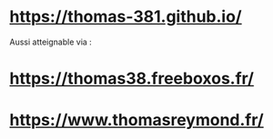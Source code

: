 # https://thomas-381.github.io/
Aussi atteignable via :
# https://thomas38.freeboxos.fr/
# https://www.thomasreymond.fr/
